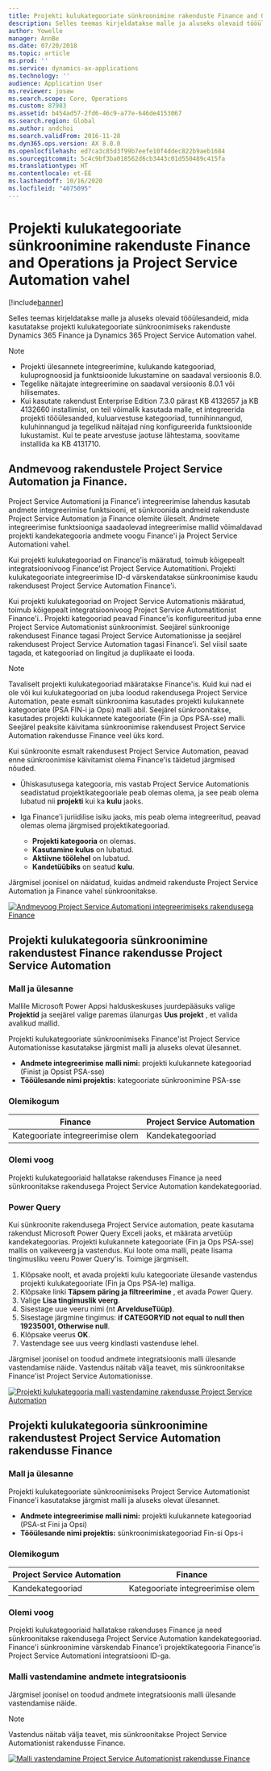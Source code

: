 ```yaml
---
title: Projekti kulukategooriate sünkroonimine rakenduste Finance and Operations ja Project Service Automation vahel
description: Selles teemas kirjeldatakse malle ja aluseks olevaid tööülesandeid, mida kasutatakse projekti kulukategooriate sünkroonimiseks rakenduste Microsoft Dynamics 365 Finance ja Dynamics 365 Project Service Automation vahel.
author: Yowelle
manager: AnnBe
ms.date: 07/20/2018
ms.topic: article
ms.prod: ''
ms.service: dynamics-ax-applications
ms.technology: ''
audience: Application User
ms.reviewer: josaw
ms.search.scope: Core, Operations
ms.custom: 87983
ms.assetid: b454ad57-2fd6-46c9-a77e-646de4153067
ms.search.region: Global
ms.author: andchoi
ms.search.validFrom: 2016-11-28
ms.dyn365.ops.version: AX 8.0.0
ms.openlocfilehash: ed7ca3c85d3f99b7eefe10f4ddec822b9aeb1684
ms.sourcegitcommit: 5c4c9bf3ba018562d6cb3443c01d550489c415fa
ms.translationtype: HT
ms.contentlocale: et-EE
ms.lasthandoff: 10/16/2020
ms.locfileid: "4075095"
---
```

# <a name="synchronize-project-expense-categories-between-finance-and-operations-and-project-service-automation"></a>Projekti kulukategooriate sünkroonimine rakenduste Finance and Operations ja Project Service Automation vahel

[!include[banner](../includes/banner.md)]

Selles teemas kirjeldatakse malle ja aluseks olevaid tööülesandeid, mida kasutatakse projekti kulukategooriate sünkroonimiseks rakenduste Dynamics 365 Finance ja Dynamics 365 Project Service Automation vahel.

> [!NOTE]
> - Projekti ülesannete integreerimine, kulukande kategooriad, kuluprognoosid ja funktsioonide lukustamine on saadaval versioonis 8.0.
> - Tegelike näitajate integreerimine on saadaval versioonis 8.0.1 või hilisemates.
> - Kui kasutate rakendust Enterprise Edition 7.3.0 pärast KB 4132657 ja KB 4132660 installimist, on teil võimalik kasutada malle, et integreerida projekti tööülesanded, kuluarvestuse kategooriad, tunnihinnangud, kuluhinnangud ja tegelikud näitajad ning konfigureerida funktsioonide lukustamist. Kui te peate arvestuse jaotuse lähtestama, soovitame installida ka KB 4131710.

## <a name="data-flow-for-project-service-automation-and-finance"></a>Andmevoog rakendustele Project Service Automation ja Finance.

Project Service Automationi ja Finance’i integreerimise lahendus kasutab andmete integreerimise funktsiooni, et sünkroonida andmeid rakenduste Project Service Automation ja Finance olemite üleselt. Andmete integreerimise funktsiooniga saadaolevad integreerimise mallid võimaldavad projekti kandekategooria andmete voogu Finance'i ja Project Service Automationi vahel.

Kui projekti kulukategooriad on Finance'is määratud, toimub kõigepealt integratsioonivoog Finance'ist Project Service Automatitioni. Projekti kulukategooriate integreerimise ID-d värskendatakse sünkroonimise kaudu rakendusest Project Service Automation Finance'i.

Kui projekti kulukategooriad on Project Service Automationis määratud, toimub kõigepealt integratsioonivoog Project Service Automatitionist Finance'i.. Projekti kategooriad peavad Finance'is konfigureeritud juba enne Project Service Automationist sünkroonimist. Seejärel sünkroonige rakendusest Finance tagasi Project Service Automationisse ja seejärel rakendusest Project Service Automation tagasi Finance'i. Sel viisil saate tagada, et kategooriad on lingitud ja duplikaate ei looda.

> [!NOTE]
> Tavaliselt projekti kulukategooriad määratakse Finance'is. Kuid kui nad ei ole või kui kulukategooriad on juba loodud rakendusega Project Service Automation, peate esmalt sünkroonima kasutades projekti kulukannete kategooriate (PSA FIN-i ja Opsi) malli abil. Seejärel sünkroonitakse, kasutades projekti kulukannete kategooriate (Fin ja Ops PSA-sse) malli. Seejärel peaksite käivitama sünkroonimise rakendusest Project Service Automation rakendusse Finance veel üks kord.
>
> Kui sünkroonite esmalt rakendusest Project Service Automation, peavad enne sünkroonimise käivitamist olema Finance'is täidetud järgmised nõuded.
>
> - Ühiskasutusega kategooria, mis vastab Project Service Automationis seadistatud projektikategooriale peab olemas olema, ja see peab olema lubatud nii **projekti** kui ka **kulu** jaoks.
> - Iga Finance'i juriidilise isiku jaoks, mis peab olema integreeritud, peavad olemas olema järgmised projektikategooriad.
>
>     - **Projekti kategooria** on olemas. 
>     - **Kasutamine kulus** on lubatud.
>     - **Aktiivne töölehel** on lubatud.
>     - **Kandetüübiks** on seatud **kulu**.

Järgmisel joonisel on näidatud, kuidas andmeid rakenduste Project Service Automation ja Finance vahel sünkroonitakse.

[![Andmevoog Project Service Automationi integreerimiseks rakendusega Finance](./media/ProjectExpenseCategoriesFlow.png)](./media/ProjectExpenseCategoriesFlow.png)

## <a name="project-expense-category-synchronization-from-finance-to-project-service-automation"></a>Projekti kulukategooria sünkroonimine rakendustest Finance rakendusse Project Service Automation

### <a name="template-and-task"></a>Mall ja ülesanne

Mallile Microsoft Power Appsi halduskeskuses juurdepääsuks valige **Projektid** ja seejärel valige paremas ülanurgas **Uus projekt** , et valida avalikud mallid.

Projekti kulukategooriate sünkroonimiseks Finance'ist Project Service Automationisse kasutatakse järgmist malli ja aluseks olevat ülesannet.

- **Andmete integreerimise malli nimi:** projekti kulukannete kategooriad (Finist ja Opsist PSA-sse)
- **Tööülesande nimi projektis:** kategooriate sünkroonimine PSA-sse

### <a name="entity-set"></a>Olemikogum

| Finance                           | Project Service Automation |
|-----------------------------------|----------------------------|
| Kategooriate integreerimise olem | Kandekategooriad     |

### <a name="entity-flow"></a>Olemi voog

Projekti kulukategooriaid hallatakse rakenduses Finance ja need sünkroonitakse rakendusega Project Service Automation kandekategooriad.

### <a name="power-query"></a>Power Query

Kui sünkroonite rakendusega Project Service automation, peate kasutama rakendust Microsoft Power Query Exceli jaoks, et määrata arvetüüp kandekategoorias. Projekti kulukannete kategooriate (Fin ja Ops PSA-sse) mallis on vaikeveerg ja vastendus. Kui loote oma malli, peate lisama tingimusliku veeru Power Query'is. Toimige järgmiselt.

1. Klõpsake noolt, et avada projekti kulu kategooriate ülesande vastendus projekti kulukategooriate (Fin ja Ops PSA-le) malliga.
2. Klõpsake linki **Täpsem päring ja filtreerimine** , et avada Power Query.
2. Valige **Lisa tingimuslik veerg**.
3. Sisestage uue veeru nimi (nt **ArvelduseTüüp)**.
4. Sisestage järgmine tingimus: **if CATEGORYID not equal to null then 19235001, Otherwise null**.
5. Klõpsake veerus **OK**.
6. Vastendage see uus veerg kindlasti vastenduse lehel.

Järgmisel joonisel on toodud andmete integratsioonis malli ülesande vastendamise näide. Vastendus näitab välja teavet, mis sünkroonitakse Finance'ist Project Service Automationisse.

[![Projekti kulukategooria malli vastendamine rakendusse Project Service Automation](./media/ProjectExpenseCategoriesToPSAMapping.jpg)](./media/ProjectExpenseCategoriesToPSAMapping.jpg)

## <a name="project-expense-category-synchronization-from-project-service-automation-to-finance"></a>Projekti kulukategooria sünkroonimine rakendustest Project Service Automation rakendusse Finance

### <a name="template-and-task"></a>Mall ja ülesanne

Projekti kulukategooriate sünkroonimiseks Project Service Automationist Finance'i kasutatakse järgmist malli ja aluseks olevat ülesannet.

- **Andmete integreerimise malli nimi:** projekti kulukannete kategooriad (PSA-st Fini ja Opsi)
- **Tööülesande nimi projektis:** sünkroonimiskategooriad Fin-si Ops-i

### <a name="entity-set"></a>Olemikogum

| Project Service Automation | Finance                           |
|----------------------------|-----------------------------------|
| Kandekategooriad     | Kategooriate integreerimise olem |

### <a name="entity-flow"></a>Olemi voog

Projekti kulukategooriaid hallatakse rakenduses Finance ja need sünkroonitakse rakendusega Project Service Automation kandekategooriad. Finance'i sünkroonimine värskendab Finance'i projektikategooria Finance'is Project Service Automationi integratsiooni ID-ga.

### <a name="template-mapping-in-data-integration"></a>Malli vastendamine andmete integratsioonis

Järgmisel joonisel on toodud andmete integratsioonis malli ülesande vastendamise näide.

> [!NOTE]
> Vastendus näitab välja teavet, mis sünkroonitakse Project Service Automationist rakendusse Finance.

[![Malli vastendamine Project Service Automationist rakendusse Finance](./media/ProjectExpenseCategoriesToFinOpsMapping.jpg)](./media/ProjectExpenseCategoriesToFinOpsMapping.jpg)
